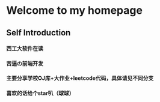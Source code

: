 # Welcome to my homepage
##  Self Introduction
####  西工大软件在读
####  苦逼の前端开发
####  主要分享学校OJ库+大作业+leetcode代码，具体请见不同分支
####  喜欢的话给个star叭（球球）
